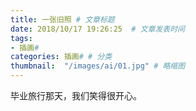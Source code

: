 ```yaml
---
title: 一张旧照 # 文章标题  
date: 2018/10/17 19:26:25  # 文章发表时间
tags:
- 插画#
categories: 插画# # 分类
thumbnail:  "/images/ai/01.jpg" # 略缩图
---
```

毕业旅行那天，我们笑得很开心。